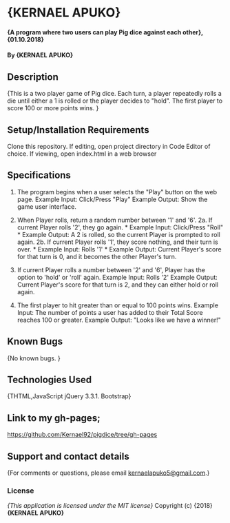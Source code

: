# {KERNAEL APUKO}
#### {A program where two users can play Pig dice against each other}, {01.10.2018}
#### By **{KERNAEL APUKO}**
## Description
{This is a two player game of Pig dice. Each turn, a player repeatedly rolls a die until either a 1 is rolled or the player decides to "hold". The first player to score 100 or more points wins. }
## Setup/Installation Requirements
Clone this repository.
If editing, open project directory in Code Editor of choice.
If viewing, open index.html in a web browser
## Specifications
1. The program begins when a user selects the "Play" button on the web page.
Example Input: Click/Press "Play"
Example Output: Show the game user interface.
2. When Player rolls, return a random number between '1' and '6'.
2a. If current Player rolls '2', they go again. * Example Input: Click/Press "Roll" * Example Output: A 2 is rolled, so the current Player is prompted to roll again. 2b. If current Player rolls '1', they score nothing, and their turn is over. * Example Input: Rolls '1' * Example Output: Current Player's score for that turn is 0, and it becomes the other Player's turn.

3. If current Player rolls a number between '2' and '6', Player has the option to 'hold' or 'roll' again.
Example Input: Rolls '2'
Example Output: Current Player's score for that turn is 2, and they can either hold or roll again.
4. The first player to hit greater than or equal to 100 points wins.
Example Input: The number of points a user has added to their Total Score reaches 100 or greater.
Example Output: "Looks like we have a winner!"

## Known Bugs
{No known bugs. }
## Technologies Used
{THTML,JavaScript jQuery 3.3.1. Bootstrap}
## Link to my gh-pages;
https://github.com/Kernael92/pigdice/tree/gh-pages
## Support and contact details
{For comments or questions, please email kernaelapuko5@gmail.com.}
### License
*{This application is licensed under the MIT license}*
Copyright (c) {2018} **{KERNAEL APUKO}**
